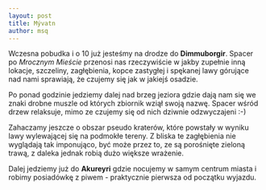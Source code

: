 ```yaml
---
layout: post
title: Mývatn
author: msq
---
```


Wczesna pobudka i o 10 już jesteśmy na drodze do **Dimmuborgir**. Spacer po
*Mrocznym Mieście* przenosi nas rzeczywiście w jakby zupełnie inną lokacje,
szczeliny, zagłębienia, kopce zastygłej i spękanej lawy górujące nad nami
sprawiają, że czujemy się jak w jakiejś osadzie.

Po ponad godzinie jedziemy dalej nad brzeg jeziora gdzie dają nam się we znaki
drobne muszle od których zbiornik wziął swoją nazwę. Spacer wśród drzew
relaksuje, mimo ze czujemy się od nich dziwnie odzwyczajeni :-)

Zahaczamy jeszcze o obszar pseudo kraterów, które powstały w wyniku lawy
wylewającej się na podmokłe tereny. Z bliska te zagłębienia nie wyglądają tak
imponująco, być może przez to, ze są porośnięte zieloną trawą, z daleka jednak
robią dużo większe wrażenie.

Dalej jedziemy już do **Akureyri** gdzie nocujemy w samym centrum miasta i robimy
posiadówkę z piwem - praktycznie pierwsza od początku wyjazdu.
